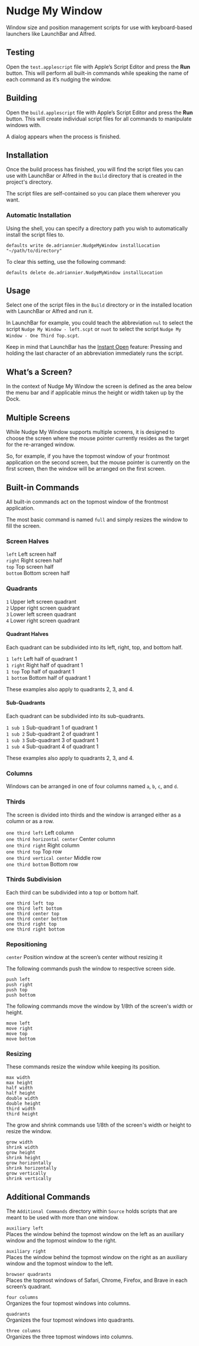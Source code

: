 # Nudge My Window

Window size and position management scripts for use with keyboard-based launchers like LaunchBar and Alfred.

## Testing

Open the `test.applescript` file with Apple’s Script Editor and press the **Run** button. This will perform all built-in commands while speaking the name of each command as it’s nudging the window.

## Building

Open the `build.applescript` file with Apple’s Script Editor and press the **Run** button. This will create individual script files for all commands to manipulate windows with.

A dialog appears when the process is finished.

## Installation

Once the build process has finished, you will find the script files you can use with LaunchBar or Alfred in the `Build` directory that is created in the project's directory.

The script files are self-contained so you can place them wherever you want.

### Automatic Installation

Using the shell, you can specify a directory path you wish to automatically install the script files to.

```
defaults write de.adriannier.NudgeMyWindow installLocation "~/path/to/directory"
```

To clear this setting, use the following command:

```
defaults delete de.adriannier.NudgeMyWindow installLocation
```

## Usage

Select one of the script files in the `Build` directory or in the installed location with LaunchBar or Alfred and run it.

In LaunchBar for example, you could teach the abbreviation `nul` to select the script `Nudge My Window - left.scpt` or `nuot` to select the script `Nudge My Window - One Third Top.scpt`.

Keep in mind that LaunchBar has the [Instant Open](https://www.obdev.at/resources/launchbar/help/InstantOpen.html) feature: Pressing and holding the last character of an abbreviation immediately runs the script.

## What’s a Screen?

In the context of Nudge My Window the screen is defined as the area below the menu bar and if applicable minus the height or width taken up by the Dock.

## Multiple Screens

While Nudge My Window supports multiple screens, it is designed to choose the screen where the mouse pointer currently resides as the target for the re-arranged window.

So, for example, if you have the topmost window of your frontmost application on the second screen, but the mouse pointer is currently on the first screen, then the window will be arranged on the first screen.

## Built-in Commands

All built-in commands act on the topmost window of the frontmost application.

The most basic command is named `full` and simply resizes the window to fill the screen.

### Screen Halves

`left` Left screen half  
`right` Right screen half  
`top` Top screen half  
`bottom` Bottom screen half

### Quadrants

`1` Upper left screen quadrant  
`2` Upper right screen quadrant  
`3` Lower left screen quadrant  
`4` Lower right screen quadrant

#### Quadrant Halves

Each quadrant can be subdivided into its left, right, top, and bottom half.

`1 left` Left half of quadrant 1  
`1 right` Right half of quadrant 1  
`1 top` Top half of quadrant 1  
`1 bottom` Bottom half of quadrant 1

These examples also apply to quadrants 2, 3, and 4.

#### Sub-Quadrants

Each quadrant can be subdivided into its sub-quadrants.

`1 sub 1` Sub-quadrant 1 of quadrant 1  
`1 sub 2` Sub-quadrant 2 of quadrant 1  
`1 sub 3` Sub-quadrant 3 of quadrant 1  
`1 sub 4` Sub-quadrant 4 of quadrant 1

These examples also apply to quadrants 2, 3, and 4.

### Columns

Windows can be arranged in one of four columns named `a`, `b`, `c`, and `d`.

### Thirds

The screen is divided into thirds and the window is arranged either as a column or as a row.

`one third left` Left column  
`one third horizontal center` Center column  
`one third right` Right column  
`one third top` Top row  
`one third vertical center` Middle row  
`one third bottom` Bottom row

### Thirds Subdivision

Each third can be subdivided into a top or bottom half.

`one third left top`  
`one third left bottom`  
`one third center top`  
`one third center bottom`  
`one third right top`  
`one third right bottom`  

### Repositioning

`center` Position window at the screen’s center without resizing it  

The following commands push the window to respective screen side.

`push left`  
`push right`  
`push top`  
`push bottom`  

The following commands move the window by 1/8th of the screen's width or height.

`move left`  
`move right`  
`move top`  
`move bottom`  

### Resizing

These commands resize the window while keeping its position.

`max width`  
`max height`  
`half width`  
`half height`  
`double width`  
`double height`  
`third width`  
`third height`  

The grow and shrink commands use 1/8th of the screen's width or height to resize the window.

`grow width`  
`shrink width`  
`grow height`  
`shrink height`  
`grow horizontally`  
`shrink horizontally`  
`grow vertically`  
`shrink vertically`  

## Additional Commands

The `Additional Commands` directory within `Source` holds scripts that are meant to be used with more than one window.

`auxiliary left`  
Places the window behind the topmost window on the left as an auxiliary window and the topmost window to the right.

`auxiliary right`  
Places the window behind the topmost window on the right as an auxiliary window and the topmost window to the left.

`browser quadrants`  
Places the topmost windows of Safari, Chrome, Firefox, and Brave in each screen’s quadrant.

`four columns`  
Organizes the four topmost windows into columns.

`quadrants`  
Organizes the four topmost windows into quadrants.

`three columns`  
Organizes the three topmost windows into columns.

